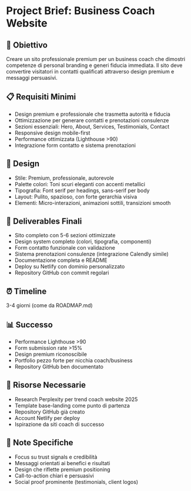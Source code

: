 # Project Brief: Business Coach Website

## 🎯 Obiettivo
Creare un sito professionale premium per un business coach che dimostri competenze di personal branding e generi fiducia immediata. Il sito deve convertire visitatori in contatti qualificati attraverso design premium e messaggi persuasivi.

## 📋 Requisiti Minimi
- Design premium e professionale che trasmetta autorità e fiducia
- Ottimizzazione per generare contatti e prenotazioni consulenze
- Sezioni essenziali: Hero, About, Services, Testimonials, Contact
- Responsive design mobile-first
- Performance ottimizzata (Lighthouse >90)
- Integrazione form contatto e sistema prenotazioni

## 🎨 Design
- Stile: Premium, professionale, autorevole
- Palette colori: Toni scuri eleganti con accenti metallici
- Tipografia: Font serif per headings, sans-serif per body
- Layout: Pulito, spazioso, con forte gerarchia visiva
- Elementi: Micro-interazioni, animazioni sottili, transizioni smooth

## 🚀 Deliverables Finali
- Sito completo con 5-6 sezioni ottimizzate
- Design system completo (colori, tipografia, componenti)
- Form contatto funzionale con validazione
- Sistema prenotazioni consulenze (integrazione Calendly simile)
- Documentazione completa e README
- Deploy su Netlify con dominio personalizzato
- Repository GitHub con commit regolari

## ⏰ Timeline
3-4 giorni (come da ROADMAP.md)

## 📊 Successo
- Performance Lighthouse >90
- Form submission rate >15%
- Design premium riconoscibile
- Portfolio pezzo forte per nicchia coach/business
- Repository GitHub ben documentato

## 🔧 Risorse Necessarie
- Research Perplexity per trend coach website 2025
- Template base-landing come punto di partenza
- Repository GitHub già creato
- Account Netlify per deploy
- Ispirazione da siti coach di successo

## 📝 Note Specifiche
- Focus su trust signals e credibilità
- Messaggi orientati ai benefici e risultati
- Design che riflette premium positioning
- Call-to-action chiari e persuasivi
- Social proof prominente (testimonials, client logos)